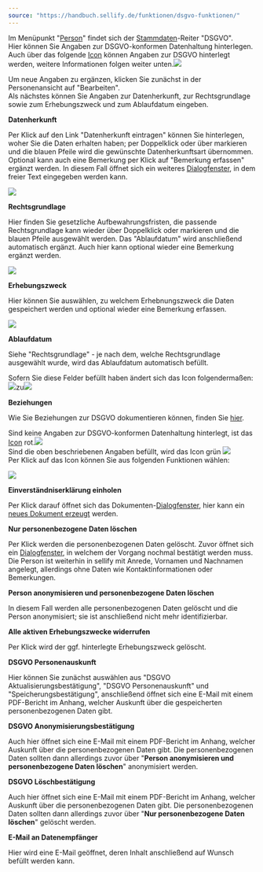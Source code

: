 ```yaml
---
source: "https://handbuch.sellify.de/funktionen/dsgvo-funktionen/"
---
```

Im Menüpunkt "[Person](https://handbuch.sellify.de/aufbau/person/ "Person")" findet sich der [Stammdaten](https://handbuch.sellify.de/allgemein/benutzeroberfl%C3%A4che/ "Begriffe aus sellify, Aufbau von sellify")\-Reiter "DSGVO".  
Hier können Sie Angaben zur DSGVO-konformen Datenhaltung hinterlegen.  
Auch über das folgende [Icon](https://handbuch.sellify.de/allgemein/begriffe-und-icons-aus-sellify/ "Icons aus sellify") können Angaben zur DSGVO hinterlegt werden, weitere Informationen folgen weiter unten.![](https://businessactswiki.atlassian.net/wiki/download/thumbnails/229474606/DSGVO.png?version=1&modificationDate=1603725057213&cacheVersion=1&api=v2&width=31&height=31)

Um neue Angaben zu ergänzen, klicken Sie zunächst in der Personenansicht auf "Bearbeiten".  
Als nächstes können Sie Angaben zur Datenherkunft, zur Rechtsgrundlage sowie zum Erhebungszweck und zum Ablaufdatum eingeben.

**Datenherkunft**

Per Klick auf den Link "Datenherkunft eintragen" können Sie hinterlegen, woher Sie die Daten erhalten haben; per Doppelklick oder über markieren und die blauen Pfeile wird die gewünschte Datenherkunftsart übernommen.  
Optional kann auch eine Bemerkung per Klick auf "Bemerkung erfassen" ergänzt werden. In diesem Fall öffnet sich ein weiteres [Dialogfenster](https://handbuch.sellify.de/allgemein/benutzeroberfl%C3%A4che/ "Begriffe aus sellify, Aufbau von sellify"), in dem freier Text eingegeben werden kann.

![](https://image.jimcdn.com/app/cms/image/transf/dimension=690x10000:format=jpg/path/s42eb4d670de94a65/image/i13eacd25c05cf910/version/1614091726/image.jpg)

**Rechtsgrundlage**

Hier finden Sie gesetzliche Aufbewahrungsfristen, die passende Rechtsgrundlage kann wieder über Doppelklick oder markieren und die blauen Pfeile ausgewählt werden. Das "Ablaufdatum" wird anschließend automatisch ergänzt. Auch hier kann optional wieder eine Bemerkung ergänzt werden.

![](https://image.jimcdn.com/app/cms/image/transf/dimension=690x10000:format=jpg/path/s42eb4d670de94a65/image/i2c2928626fc90b1f/version/1614091731/image.jpg)

**Erhebungszweck**

Hier können Sie auswählen, zu welchem Erhebnungszweck die Daten gespeichert werden und optional wieder eine Bemerkung erfassen.

![](https://image.jimcdn.com/app/cms/image/transf/dimension=690x10000:format=jpg/path/s42eb4d670de94a65/image/if3d88e972b636146/version/1614091735/image.jpg)

**Ablaufdatum**

Siehe "Rechtsgrundlage" - je nach dem, welche Rechtsgrundlage ausgewählt wurde, wird das Ablaufdatum automatisch befüllt.

Sofern Sie diese Felder befüllt haben ändert sich das Icon folgendermaßen:![](https://businessactswiki.atlassian.net/wiki/download/thumbnails/229474606/DSGVO.png?version=1&modificationDate=1603725057213&cacheVersion=1&api=v2&width=31&height=31)zu![](https://businessactswiki.atlassian.net/wiki/download/thumbnails/229474606/DSGVO2.png?version=1&modificationDate=1603725057077&cacheVersion=1&api=v2&width=31&height=32)

**Beziehungen**

Wie Sie Beziehungen zur DSGVO dokumentieren können, finden Sie [hier](https://handbuch.sellify.de/funktionen/beziehungen-dokumentieren/ "Beziehungen dokumentieren").

Sind keine Angaben zur DSGVO-konformen Datenhaltung hinterlegt, ist das [Icon](https://handbuch.sellify.de/allgemein/begriffe-und-icons-aus-sellify/ "Icons aus sellify") rot.![](https://businessactswiki.atlassian.net/wiki/download/thumbnails/229474606/DSGVO.png?version=1&modificationDate=1603725057213&cacheVersion=1&api=v2&width=31&height=31)  
Sind die oben beschriebenen Angaben befüllt, wird das Icon grün ![](https://businessactswiki.atlassian.net/wiki/download/thumbnails/229474606/DSGVO2.png?version=1&modificationDate=1603725057077&cacheVersion=1&api=v2&width=31&height=32)  
Per Klick auf das Icon können Sie aus folgenden Funktionen wählen:

![](https://image.jimcdn.com/app/cms/image/transf/none/path/s42eb4d670de94a65/image/ia2888b517aa277ac/version/1609842169/image.jpg)

**Einverständniserklärung einholen**

Per Klick darauf öffnet sich das Dokumenten-[Dialogfenster](https://handbuch.sellify.de/allgemein/benutzeroberfl%C3%A4che/ "Begriffe aus sellify, Aufbau von sellify"), hier kann ein [neues Dokument erzeugt](https://handbuch.sellify.de/funktionen/dokumente/ "Dokumente") werden.  

**Nur personenbezogene Daten löschen**

Per Klick werden die personenbezogenen Daten gelöscht. Zuvor öffnet sich ein [Dialogfenster](https://handbuch.sellify.de/allgemein/benutzeroberfl%C3%A4che/ "Begriffe aus sellify, Aufbau von sellify"), in welchem der Vorgang nochmal bestätigt werden muss.  
Die Person ist weiterhin in sellify mit Anrede, Vornamen und Nachnamen angelegt, allerdings ohne Daten wie Kontaktinformationen oder Bemerkungen.

**Person anonymisieren und personenbezogene Daten löschen**

In diesem Fall werden alle personenbezogenen Daten gelöscht und die Person anonymisiert; sie ist anschließend nicht mehr identifizierbar.

**Alle aktiven Erhebungszwecke widerrufen**

Per Klick wird der ggf. hinterlegte Erhebungszweck gelöscht.

**DSGVO Personenauskunft**

Hier können Sie zunächst auswählen aus "DSGVO Aktualisierungsbestätigung", "DSGVO Personenauskunft" und "Speicherungsbestätigung", anschließend öffnet sich eine E-Mail mit einem PDF-Bericht im Anhang, welcher Auskunft über die gespeicherten personenbezogenen Daten gibt.

**DSGVO Anonymisierungsbestätigung**

Auch hier öffnet sich eine E-Mail mit einem PDF-Bericht im Anhang, welcher Auskunft über die personenbezogenen Daten gibt. Die personenbezogenen Daten sollten dann allerdings zuvor über "**Person anonymisieren und personenbezogene Daten löschen**" anonymisiert werden.

**DSGVO Löschbestätigung**

Auch hier öffnet sich eine E-Mail mit einem PDF-Bericht im Anhang, welcher Auskunft über die personenbezogenen Daten gibt. Die personenbezogenen Daten sollten dann allerdings zuvor über "**Nur personenbezogene Daten löschen**" gelöscht werden.

**E-Mail an Datenempfänger**

Hier wird eine E-Mail geöffnet, deren Inhalt anschließend auf Wunsch befüllt werden kann.